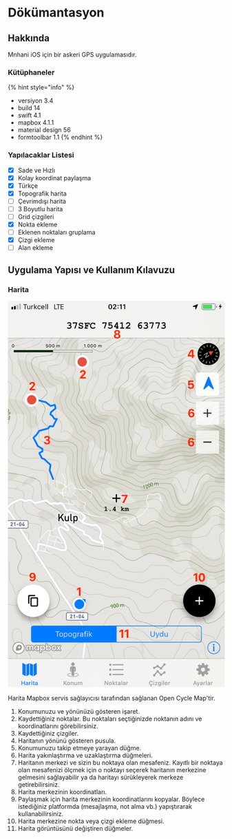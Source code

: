 # Dökümantasyon

## Hakkında

Mnhani iOS için bir askeri GPS uygulamasıdır.

### Kütüphaneler

{% hint style="info" %}
* versiyon 3.4
* build 14
* swift 4.1
* mapbox 4.1.1
* material design 56
* formtoolbar 1.1
{% endhint %}

### Yapılacaklar Listesi

* [x] Sade ve Hızlı 
* [x]  Kolay koordinat paylaşma
* [x]  Türkçe
* [x] Topografik harita 
* [ ] Çevrimdışı harita 
* [ ] 3 Boyutlu harita 
* [ ] Grid çizgileri
* [x] Nokta ekleme
* [ ] Eklenen noktaları gruplama 
* [x] Çizgi ekleme 
* [ ] Alan ekleme 

## Uygulama Yapısı ve Kullanım Kılavuzu

### Harita

![](.gitbook/assets/img_7102.png)

Harita Mapbox servis sağlayıcısı tarafından sağlanan Open Cycle Map'tir.

1. Konumunuzu ve yönünüzü gösteren işaret.
2. Kaydettiğiniz noktalar. Bu noktaları seçtiğinizde noktanın adını ve koordinatlarını görebilirsiniz.
3. Kaydettiğiniz çizgiler.
4. Haritanın yönünü gösteren pusula.
5. Konumunuzu takip etmeye yarayan düğme.
6. Harita yakınlaştırma ve uzaklaştırma düğmeleri.
7. Haritanın merkezi ve sizin bu noktaya olan mesafeniz. Kayıtlı bir noktaya olan mesafenizi ölçmek için o noktayı seçerek haritanın merkezine gelmesini sağlayabilir ya da haritayı sürükleyerek merkeze getirebilirsiniz.
8. Harita merkezinin koordinatları.
9. Paylaşmak için harita merkezinin koordinatlarını kopyalar. Böylece istediğiniz platformda \(mesajlaşma, not alma vb.\) yapıştırarak kullanabilirsiniz.
10. Harita merkezine nokta veya çizgi ekleme düğmesi.
11. Harita görüntüsünü değiştiren düğmeler.

